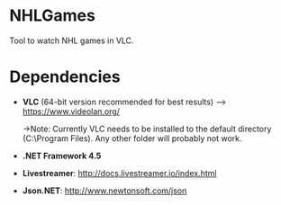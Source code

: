 # NHLGames
Tool to watch NHL games in VLC.

# Dependencies
* **VLC** (64-bit version recommended for best results) --> https://www.videolan.org/

  ->Note: Currently VLC needs to be installed to the default directory (C:\Program Files).  Any other folder will probably not work.
* **.NET Framework 4.5**
* **Livestreamer**: http://docs.livestreamer.io/index.html
* **Json.NET**: http://www.newtonsoft.com/json
